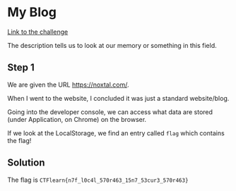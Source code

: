 # My Blog
[Link to the challenge](https://ctflearn.com/challenge/979)

The description tells us to look at our memory or something in this field.

## Step 1
We are given the URL https://noxtal.com/.

When I went to the website, I concluded it was just a standard website/blog.

Going into the developer console, we can access what data are stored (under Application, on Chrome) on the browser.

If we look at the LocalStorage, we find an entry called `flag` which contains the flag!

## Solution
The flag is `CTFlearn{n7f_l0c4l_570r463_15n7_53cur3_570r463}`
